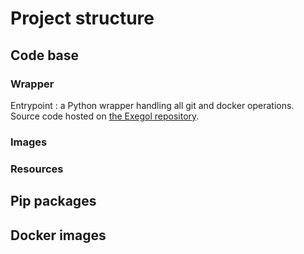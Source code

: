 # Project structure

## Code base

### Wrapper

Entrypoint : a Python wrapper handling all git and docker operations. Source code hosted on [the Exegol repository](https://github.com/ShutdownRepo/Exegol).

### Images

### Resources



## Pip packages

## Docker images
